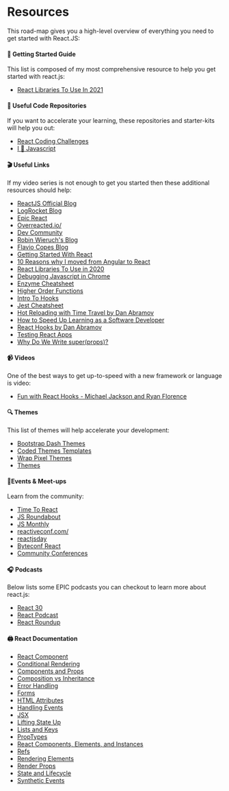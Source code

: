 
# Resources

This road-map gives you a high-level overview of everything you need to get started with React.JS:

#### 💾 Getting Started Guide

This list is composed of my most comprehensive resource to help you get started with react.js:

- [React Libraries To Use In 2021](https://www.jondjones.com/frontend/react/react-tutorials/react-libraries-to-use-in-2021/)

#### 💽 Useful Code Repositories

If you want to accelerate your learning, these repositories and starter-kits will help you out:

- [React Coding Challenges](https://github.com/jondjones/ILoveReact)
- [I 💖 Javascript](https://github.com/jondjones/ILoveJavascript)

#### 🎬  Useful  Links

If my video series is not enough to get you started then these additional resources should help:

- [ReactJS Official Blog](https://reactjs.org/blog/all.html/)
- [LogRocket Blog](https://blog.logrocket.com/)
- [Epic React](https://epicreact.dev/)
- [Overreacted.io/](https://overreacted.io/)
- [Dev Community](https://dev.to/t/react)
- [Robin Wieruch's Blog](https://www.robinwieruch.de/blog)
- [Flavio Copes Blog](https://flaviocopes.com/tags/react/)
- [Getting Started With React](https://reactjs.org/docs/getting-started.html)
- [10 Reasons why I moved from Angular to React](https://www.robinwieruch.de/reasons-why-i-moved-from-angular-to-react/)
- [React Libraries To Use in 2020](https://www.robinwieruch.de/react-libraries/)
- [Debugging Javascript in Chrome](https://developers.google.com/web/tools/chrome-devtools/javascript/)
- [Enzyme Cheatsheet](https://devhints.io/enzyme)
- [Higher Order Functions](https://en.wikipedia.org/wiki/Higher-order_function)
- [Intro To Hooks](https://developers.facebook.com/videos/2019/intro-to-react-hooks/)
- [Jest Cheatsheet](https://devhints.io/jest)
- [Hot Reloading with Time Travel by Dan Abramov](https://www.youtube.com/watch?v=xsSnOQynTHs)
- [How to Speed Up Learning as a Software Developer](https://simpleprogrammer.com/speed-up-learning-software-developer/)
- [React Hooks by Dan Abramov](https://www.youtube.com/watch?v=dpw9EHDh2bM)
- [Testing React Apps](https://jestjs.io/docs/en/tutorial-react)
- [Why Do We Write super(props)?](https://overreacted.io/why-do-we-write-super-props/)

#### 📹 Videos

One of the best ways to get up-to-speed with a new framework or language is video:

- [Fun with React Hooks - Michael Jackson and Ryan Florence](https://www.youtube.com/watch?v=1jWS7cCuUXw)

#### 🔍 Themes

This list of themes will help accelerate your development:

- [Bootstrap Dash Themes](https://www.bootstrapdash.com/react-admin-templates/)
- [Coded Themes Templates](https://codedthemes.com/item/category/templates/react-admin-templates/)
- [Wrap Pixel Themes](https://www.wrappixel.com/templates/category/react-templates/)
- [Themes](https://themeforest.net/search/react%20templates)

#### 🎫Events & Meet-ups

Learn from the community:

- [Time To React](https://www.meetup.com/meetup-group-timetoreact/)
- [JS Roundabout](https://www.meetup.com/the-JS-Roundabout/)
- [JS Monthly](https://www.meetup.com/js-monthly/)
- [reactiveconf.com/](https://reactiveconf.com/)
- [reactjsday](https://2020.reactjsday.it/)
- [Byteconf React](https://www.bytesized.xyz/conferences/byteconf-react-2020/)
- [Community Conferences](https://reactjs.org/community/conferences.html)

#### 🎧 Podcasts

Below lists some EPIC podcasts you can checkout to learn more about react.js:

- [React 30](https://react30.com/)
- [React Podcast](https://reactpodcast.simplecast.com/)
- [React Roundup](https://dev.to/reactroundup)

#### 🖨️ React Documentation

- [React Component](https://reactjs.org/docs/react-component.html)
- [Conditional Rendering](https://reactjs.org/docs/conditional-rendering.html)
- [Components and Props](https://reactjs.org/docs/components-and-props.html)
- [Composition vs Inheritance](https://reactjs.org/docs/composition-vs-inheritance.html)
- [Error Handling](https://reactjs.org/blog/2017/07/26/error-handling-in-react-16.html)
- [Forms](https://reactjs.org/docs/forms.html)
- [HTML Attributes](https://reactjs.org/docs/dom-elements.html#all-supported-html-attributes)
- [Handling Events](https://reactjs.org/docs/handling-events.html)
- [JSX](https://reactjs.org/docs/introducing-jsx.html)
- [Lifting State Up](https://reactjs.org/docs/lifting-state-up.html)
- [Lists and Keys](https://reactjs.org/docs/lists-and-keys.html)
- [PropTypes](https://reactjs.org/docs/typechecking-with-proptypes.html)
- [React Components, Elements, and Instances](https://reactjs.org/blog/2015/12/18/react-components-elements-and-instances.html)
- [Refs](https://reactjs.org/docs/refs-and-the-dom.html)
- [Rendering Elements](https://reactjs.org/docs/rendering-elements.html)
- [Render Props](https://reactjs.org/docs/render-props.htmll)
- [State and Lifecycle](https://reactjs.org/docs/state-and-lifecycle.html)
- [Synthetic Events](https://reactjs.org/docs/events.html)
